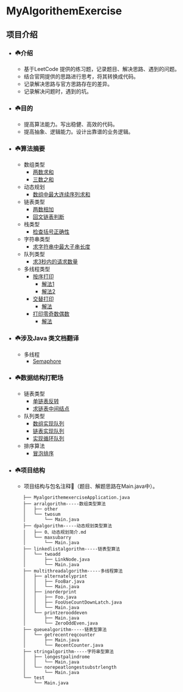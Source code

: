 # MyAlgorithemExercise

## 项目介绍
* ### ☘️介绍
     * 基于LeetCode 提供的练习题，记录题目、解决思路、遇到的问题。
     * 结合官网提供的思路进行思考，将其转换成代码。
     * 记录解决思路与官方思路存在的差异。
     * 记录解决问题时，遇到的坑。
        
* ### ☘️目的
     * 提高算法能力。写出稳健、高效的代码。
     * 提高抽象、逻辑能力。设计出靠谱的业务逻辑。 
     
* ### ☘️算法摘要
     * 数组类型
        * [两数求和](src/main/java/com/zhengjianbin/algorithm/arralgorithm/twosum/Main.java)
        * [三数之和](src/main/java/com/zhengjianbin/algorithm/arralgorithm/threesum/Main.java)     
     * 动态规划
        * [数组中最大连续序列求和](src/main/java/com/zhengjianbin/algorithm/dpalgorithm/maxsubarry/Main.java)
     * 链表类型
        * [两数相加](src/main/java/com/zhengjianbin/algorithm/linkedlistalgorithm/twoadd/Main.java)
        * [回文链表判断](src/main/java/com/zhengjianbin/algorithm/linkedlistalgorithm/ispalindrome/Main.java)
     * 栈类型
        * [检查括号正确性](src/main/java/com/zhengjianbin/algorithm/stackalgorithm/bracketvaild/BracketVaild.java)
     * 字符串类型
        * [求字符串中最大子串长度](src/main/java/com/zhengjianbin/algorithm/stringalgorithm/norepeatlongestsubstrlength/Main.java)
     * 队列类型
        * [求3秒内的请求数量](src/main/java/com/zhengjianbin/algorithm/queuealgorithm/getrecentreqcounter/Main.java)
     * 多线程类型
         * [按序打印](src/main/java/com/zhengjianbin/algorithm/multithreadalgorithm/inorderprint/Main.java)
            * [解法1](src/main/java/com/zhengjianbin/algorithm/multithreadalgorithm/inorderprint/Foo.java)
            * [解法2](src/main/java/com/zhengjianbin/algorithm/multithreadalgorithm/inorderprint/FooUseCountDownLatch.java)
         * [交替打印](src/main/java/com/zhengjianbin/algorithm/multithreadalgorithm/alternatelyprint/Main.java) 
            * [解法](src/main/java/com/zhengjianbin/algorithm/multithreadalgorithm/alternatelyprint/FooBar.java)
         * [打印零奇数偶数](src/main/java/com/zhengjianbin/algorithm/multithreadalgorithm/printzerooddeven/Main.java)
            * [解法](src/main/java/com/zhengjianbin/algorithm/multithreadalgorithm/printzerooddeven/ZeroOddEven.java)

* ### ☘️涉及Java 类文档翻译
     * 多线程
       * [Semaphore](src/main/java/com/zhengjianbin/translation/multithread/Semaphore.md)

* ### ☘️数据结构打靶场
     * 链表类型
       * [单链表反转](src/main/java/com/zhengjianbin/datastructure/linknode/linknodereverse/Main.java)
       * [求链表中间结点](src/main/java/com/zhengjianbin/datastructure/linknode/linknodemiddle/Main.java)
     * 队列类型
       * [数组实现队列](src/main/java/com/zhengjianbin/datastructure/queue/arrqueue/ArrayQueue.java)
       * [链表实现队列](src/main/java/com/zhengjianbin/datastructure/queue/linknodequeue/LinkNodeQueue.java)
       * [实现循环队列](src/main/java/com/zhengjianbin/algorithm/queuealgorithm/circularqueue/Main.java)
     * 排序算法
       * [冒泡排序](src/main/java/com/zhengjianbin/datastructure/sort/bubblesort/Main.java)
* ### ☘️项目结构
     * 项目结构与包名注释🌴（题目、解题思路在Main.java中）。
     ```
        ├── MyalgorithemexerciseApplication.java
        ├── arralgorithm-----数组类型算法
        │   ├── other
        │   └── twosum
        │       └── Main.java
        ├── dpalgorithm-----动态规划类型算法
        │   ├── 0、动态规划简介.md
        │   └── maxsubarry
        │       └── Main.java
        ├── linkedlistalgorithm-----链表型算法
        │   └── twoadd
        │       ├── LinkNode.java
        │       └── Main.java
        ├── multithreadalgorithm-----多线程算法
        │   ├── alternatelyprint
        │   │   ├── FooBar.java
        │   │   └── Main.java
        │   ├── inorderprint
        │   │   ├── Foo.java
        │   │   ├── FooUseCountDownLatch.java
        │   │   └── Main.java
        │   └── printzerooddeven
        │       ├── Main.java
        │       └── ZeroOddEven.java
        ├── queuealgorithm-----链表型算法
        │   └── getrecentreqcounter
        │       ├── Main.java
        │       └── RecentCounter.java
        ├── stringalgorithm-----字符串型算法
        │   ├── longestpalindrome
        │   │   └── Main.java
        │   └── norepeatlongestsubstrlength
        │       └── Main.java
        └── test
            └── Main.java
     ```  